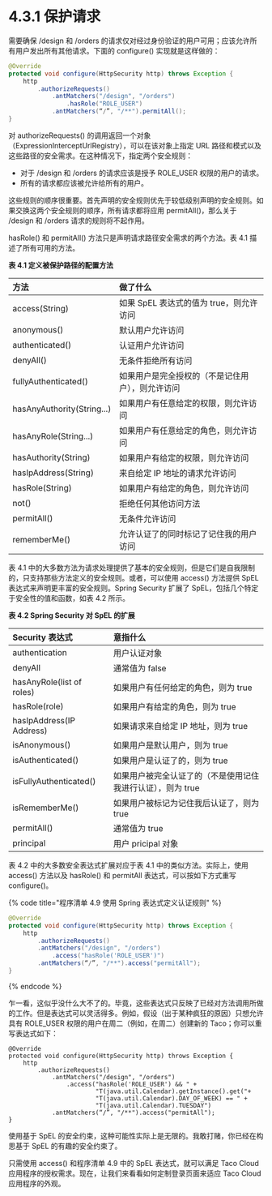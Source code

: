 # 4.3.1 保护请求

需要确保 /design 和 /orders 的请求仅对经过身份验证的用户可用；应该允许所有用户发出所有其他请求。下面的 configure\(\) 实现就是这样做的：

```java
@Override
protected void configure(HttpSecurity http) throws Exception {
    http
        .authorizeRequests()
            .antMatchers("/design", "/orders")
                .hasRole("ROLE_USER")
            .antMatchers(“/”, "/**").permitAll();
}
```

对 authorizeRequests\(\) 的调用返回一个对象（ExpressionInterceptUrlRegistry），可以在该对象上指定 URL 路径和模式以及这些路径的安全需求。在这种情况下，指定两个安全规则：

* 对于 /design 和 /orders 的请求应该是授予 ROLE\_USER 权限的用户的请求。
* 所有的请求都应该被允许给所有的用户。

这些规则的顺序很重要。首先声明的安全规则优先于较低级别声明的安全规则。如果交换这两个安全规则的顺序，所有请求都将应用 permitAll\(\)，那么关于 /design 和 /orders 请求的规则将不起作用。

hasRole\(\) 和 permitAll\(\) 方法只是声明请求路径安全需求的两个方法。表 4.1 描述了所有可用的方法。

**表 4.1 定义被保护路径的配置方法**

| 方法 | 做了什么 |
| :--- | :--- |
| access\(String\) | 如果 SpEL 表达式的值为 true，则允许访问 |
| anonymous\(\) | 默认用户允许访问 |
| authenticated\(\) | 认证用户允许访问 |
| denyAll\(\) | 无条件拒绝所有访问 |
| fullyAuthenticated\(\) | 如果用户是完全授权的（不是记住用户），则允许访问 |
| hasAnyAuthority\(String...\) | 如果用户有任意给定的权限，则允许访问 |
| hasAnyRole\(String...\) | 如果用户有任意给定的角色，则允许访问 |
| hasAuthority\(String\) | 如果用户有给定的权限，则允许访问 |
| hasIpAddress\(String\) | 来自给定 IP 地址的请求允许访问 |
| hasRole\(String\) | 如果用户有给定的角色，则允许访问 |
| not\(\) | 拒绝任何其他访问方法 |
| permitAll\(\) | 无条件允许访问 |
| rememberMe\(\) | 允许认证了的同时标记了记住我的用户访问 |

表 4.1 中的大多数方法为请求处理提供了基本的安全规则，但是它们是自我限制的，只支持那些方法定义的安全规则。或者，可以使用 access\(\) 方法提供 SpEL 表达式来声明更丰富的安全规则。Spring Security 扩展了 SpEL，包括几个特定于安全性的值和函数，如表 4.2 所示。

**表 4.2 Spring Security 对 SpEL 的扩展**

| Security 表达式 | 意指什么 |
| :--- | :--- |
| authentication | 用户认证对象 |
| denyAll | 通常值为 false |
| hasAnyRole\(list of roles\) | 如果用户有任何给定的角色，则为 true |
| hasRole\(role\) | 如果用户有给定的角色，则为 true |
| hasIpAddress\(IP Address\) | 如果请求来自给定 IP 地址，则为 true |
| isAnonymous\(\) | 如果用户是默认用户，则为 true |
| isAuthenticated\(\) | 如果用户是认证了的，则为 true |
| isFullyAuthenticated\(\) | 如果用户被完全认证了的（不是使用记住我进行认证），则为 true |
| isRememberMe\(\) | 如果用户被标记为记住我后认证了，则为 true |
| permitAll\(\) | 通常值为 true |
| principal | 用户 pricipal 对象 |

表 4.2 中的大多数安全表达式扩展对应于表 4.1 中的类似方法。实际上，使用 access\(\) 方法以及 hasRole\(\) 和 permitAll 表达式，可以按如下方式重写 configure\(\)。

{% code title="程序清单 4.9 使用 Spring 表达式定义认证规则" %}
```java
@Override
protected void configure(HttpSecurity http) throws Exception {
    http
        .authorizeRequests()
        .antMatchers("/design", "/orders")
            .access("hasRole('ROLE_USER')")
        .antMatchers(“/”, "/**").access("permitAll");
}
```
{% endcode %}

乍一看，这似乎没什么大不了的。毕竟，这些表达式只反映了已经对方法调用所做的工作。但是表达式可以灵活得多。例如，假设（出于某种疯狂的原因）只想允许具有 ROLE\_USER 权限的用户在周二（例如，在周二）创建新的 Taco；你可以重写表达式如下：

```text
@Override
protected void configure(HttpSecurity http) throws Exception {
    http
        .authorizeRequests()
            .antMatchers("/design", "/orders")
                .access("hasRole('ROLE_USER') && " +
                        "T(java.util.Calendar).getInstance().get("+
                        "T(java.util.Calendar).DAY_OF_WEEK) == " +
                        "T(java.util.Calendar).TUESDAY")
            .antMatchers(“/”, "/**").access("permitAll");
}
```

使用基于 SpEL 的安全约束，这种可能性实际上是无限的。我敢打赌，你已经在构思基于 SpEL 的有趣的安全约束了。

只需使用 access\(\) 和程序清单 4.9 中的 SpEL 表达式，就可以满足 Taco Cloud 应用程序的授权需求。现在，让我们来看看如何定制登录页面来适应 Taco Cloud 应用程序的外观。

